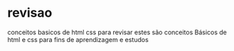 # revisao
 conceitos basicos de html css para revisar
 estes são conceitos Básicos de html e css para fins de aprendizagem e estudos
